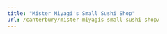 ```yaml
---
title: "Mister Miyagi's Small Sushi Shop"
url: /canterbury/mister-miyagis-small-sushi-shop/
---
```

